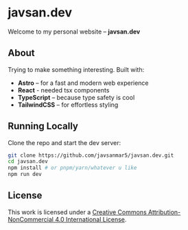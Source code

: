 # javsan.dev

Welcome to my personal website – **javsan.dev**

## About
Trying to make something interesting. Built with:

- **Astro** – for a fast and modern web experience
- **React** - needed tsx components
- **TypeScript** – because type safety is cool
- **TailwindCSS** – for effortless styling

## Running Locally
Clone the repo and start the dev server:

```bash
git clone https://github.com/javsanmar5/javsan.dev.git
cd javsan.dev 
npm install # or pnpm/yarn/whatever u like
npm run dev
```

## License
This work is licensed under a [Creative Commons Attribution-NonCommercial 4.0 International License](https://creativecommons.org/licenses/by-nc/4.0/).


